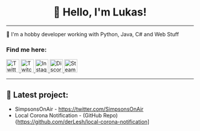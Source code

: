 <h1 align=center>👋 Hello, I'm Lukas!</h1>

---

💙 I'm a hobby developer working with Python, Java, C# and Web Stuff

### Find me here:

<a href="https://twitter.com/derLesh">
  <img alt="Twitter" width="35px" src="https://www.flaticon.com/svg/static/icons/svg/2111/2111703.svg" />
</a>
<a href="https://twitch.tv/Lesh">
  <img alt="Twitch" width="35px" src="https://www.flaticon.com/svg/static/icons/svg/2111/2111691.svg" />
</a>
<a href="https://instagram.com/derLesh">
  <img alt="Instagram" width="35px" src="https://www.flaticon.com/svg/static/icons/svg/2111/2111421.svg" />
</a>
<a href="https://discord.com/invite/5cyqjrP">
  <img alt="Discord" width="35px" src="https://www.flaticon.com/svg/static/icons/svg/2111/2111310.svg" />
</a>
<a href="https://steamcommunity.com/id/derLesh">
  <img alt="Steam" width="35px" src="https://www.flaticon.com/svg/static/icons/svg/2111/2111643.svg" />
</a>


---

## 🔧 Latest project:

- SimpsonsOnAir - https://twitter.com/SimpsonsOnAir
- Local Corona Notification - (GitHub Repo){https://github.com/derLesh/local-corona-notification]


<!--
**derLesh/derLesh** is a ✨ _special_ ✨ repository because its `README.md` (this file) appears on your GitHub profile.

Here are some ideas to get you started:

- 🔭 I’m currently working on ...
- 🌱 I’m currently learning ...
- 👯 I’m looking to collaborate on ...
- 🤔 I’m looking for help with ...
- 💬 Ask me about ...
- 📫 How to reach me: ...
- 😄 Pronouns: ...
- ⚡ Fun fact: ...
-->
